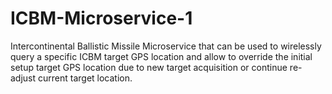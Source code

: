 # ICBM-Microservice-1
Intercontinental Ballistic Missile Microservice that can be used to wirelessly query a specific ICBM target GPS location and allow to override the initial setup target GPS location due to new target acquisition or continue re-adjust current target location.

